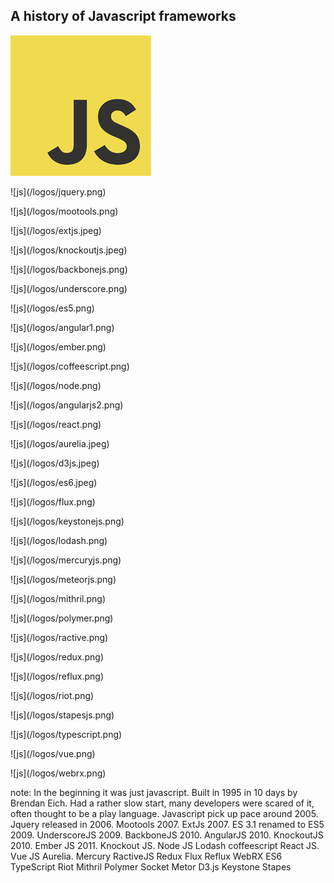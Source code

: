 ##  A history of Javascript frameworks

![js](/logos/js.png)
<p class="fragment abs12"> ![js](/logos/jquery.png) </p>
<p class="fragment abs19"> ![js](/logos/mootools.png) </p>
<p class="fragment abs10"> ![js](/logos/extjs.jpeg) </p>
<p class="fragment abs14"> ![js](/logos/knockoutjs.jpeg) </p>
<p class="fragment abs4"> ![js](/logos/backbonejs.png) </p>
<p class="fragment abs29"> ![js](/logos/underscore.png) </p>
<p class="fragment abs8"> ![js](/logos/es5.png) </p>
<p class="fragment abs1"> ![js](/logos/angular1.png) </p>
<p class="fragment abs7"> ![js](/logos/ember.png) </p>
<p class="fragment abs5"> ![js](/logos/coffeescript.png) </p>
<p class="fragment abs20"> ![js](/logos/node.png) </p>
<p class="fragment abs2"> ![js](/logos/angularjs2.png) </p>
<p class="fragment abs23"> ![js](/logos/react.png) </p>
<p class="fragment abs3"> ![js](/logos/aurelia.jpeg) </p>
<p class="fragment abs6"> ![js](/logos/d3js.jpeg) </p>
<p class="fragment abs9"> ![js](/logos/es6.jpeg) </p>
<p class="fragment abs11"> ![js](/logos/flux.png) </p>
<p class="fragment abs13"> ![js](/logos/keystonejs.png) </p>
<p class="fragment abs15"> ![js](/logos/lodash.png) </p>
<p class="fragment abs16"> ![js](/logos/mercuryjs.png) </p>
<p class="fragment abs17"> ![js](/logos/meteorjs.png) </p>
<p class="fragment abs18"> ![js](/logos/mithril.png) </p>
<p class="fragment abs21"> ![js](/logos/polymer.png) </p>
<p class="fragment abs22"> ![js](/logos/ractive.png) </p>
<p class="fragment abs24"> ![js](/logos/redux.png) </p>
<p class="fragment abs25"> ![js](/logos/reflux.png) </p>
<p class="fragment abs26"> ![js](/logos/riot.png) </p>
<p class="fragment abs27"> ![js](/logos/stapesjs.png) </p>
<p class="fragment abs28"> ![js](/logos/typescript.png) </p>
<p class="fragment abs30"> ![js](/logos/vue.png) </p>
<p class="fragment abs31"> ![js](/logos/webrx.png) </p>

note:
    In the beginning it was just javascript.
    Built in 1995 in 10 days by Brendan Eich.
    Had a rather slow start, many developers
    were scared of it, often thought to be a play language.
    Javascript pick up pace around 2005.
    Jquery released in 2006.
    Mootools 2007.
    ExtJs 2007.
    ES 3.1 renamed to ES5 2009.
    UnderscoreJS 2009.
    BackboneJS 2010.
    AngularJS 2010.
    KnockoutJS 2010.
    Ember JS 2011.
    Knockout JS.
    Node JS
    Lodash
    coffeescript
    React JS.
    Vue JS
    Aurelia.
    Mercury
    RactiveJS
    Redux
    Flux
    Reflux
    WebRX
    ES6
    TypeScript
    Riot
    Mithril
    Polymer
    Socket
    Metor
    D3.js
    Keystone
    Stapes
